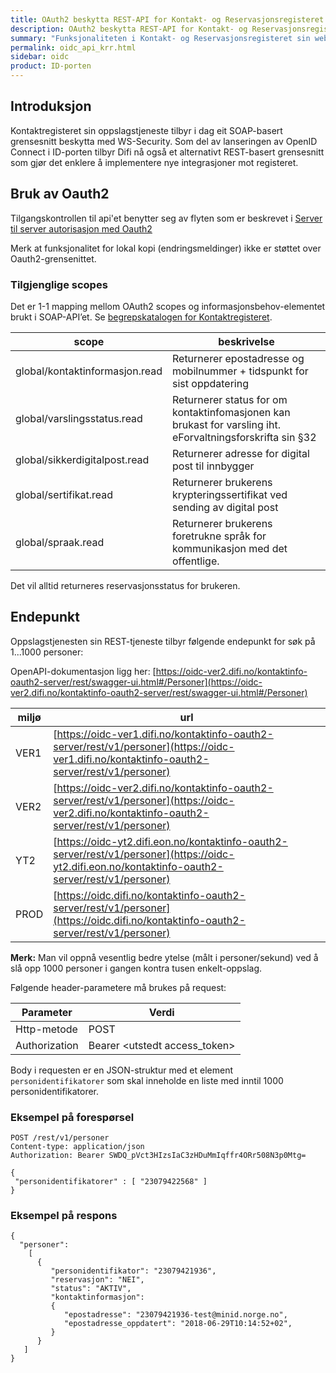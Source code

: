 ```yaml
---
title: OAuth2 beskytta REST-API for Kontakt- og Reservasjonsregisteret
description: OAuth2 beskytta REST-API for Kontakt- og Reservasjonsregisteret
summary: "Funksjonaliteten i Kontakt- og Reservasjonsregisteret sin webservice *Oppslagstjenesten* er nå også tilgjengelig over et Oauth2-beskyttet REST-API."
permalink: oidc_api_krr.html
sidebar: oidc
product: ID-porten
---
```


## Introduksjon

Kontaktregisteret sin oppslagstjeneste tilbyr i dag eit SOAP-basert grensesnitt beskytta med WS-Security. Som del av lanseringen av OpenID Connect i ID-porten  tilbyr Difi nå også et alternativt REST-basert grensesnitt som gjør det enklere å implementere nye integrasjoner mot registeret.

## Bruk av Oauth2

Tilgangskontrollen til api'et benytter seg av flyten som er beskrevet i [Server til server autorisasjon med Oauth2](oidc_auth_server-to-server-oauth2.html)

Merk at funksjonalitet for lokal kopi (endringsmeldinger) ikke er støttet over Oauth2-grensenittet.


### Tilgjenglige scopes

Det er 1-1 mapping mellom OAuth2 scopes og informasjonsbehov-elementet brukt i SOAP-API’et. Se [begrepskatalogen for Kontaktregisteret](https://begrep.difi.no/Oppslagstjenesten/).

| scope | beskrivelse |
|-|-|
| global/kontaktinformasjon.read | Returnerer epostadresse og mobilnummer + tidspunkt for sist oppdatering |
| global/varslingsstatus.read | Returnerer status for om kontaktinfomasjonen kan brukast for varsling iht. eForvaltningsforskrifta sin §32 |
| global/sikkerdigitalpost.read | Returnerer adresse for digital post til innbygger |
| global/sertifikat.read | Returnerer brukerens krypteringssertifikat ved sending av digital post |
| global/spraak.read | Returnerer brukerens foretrukne språk for kommunikasjon med det offentlige.  |

Det vil alltid returneres reservasjonsstatus for brukeren.

## Endepunkt

Oppslagstjenesten sin REST-tjeneste tilbyr følgende endepunkt for søk på 1...1000 personer:

OpenAPI-dokumentasjon ligg her: [https://oidc-ver2.difi.no/kontaktinfo-oauth2-server/rest/swagger-ui.html#/Personer](https://oidc-ver2.difi.no/kontaktinfo-oauth2-server/rest/swagger-ui.html#/Personer)

|miljø|url|
|-|-|
|VER1|[https://oidc-ver1.difi.no/kontaktinfo-oauth2-server/rest/v1/personer](https://oidc-ver1.difi.no/kontaktinfo-oauth2-server/rest/v1/personer)|
|VER2|[https://oidc-ver2.difi.no/kontaktinfo-oauth2-server/rest/v1/personer](https://oidc-ver2.difi.no/kontaktinfo-oauth2-server/rest/v1/personer)|
|YT2|[https://oidc-yt2.difi.eon.no/kontaktinfo-oauth2-server/rest/v1/personer](https://oidc-yt2.difi.eon.no/kontaktinfo-oauth2-server/rest/v1/personer)|
|PROD|[https://oidc.difi.no/kontaktinfo-oauth2-server/rest/v1/personer](https://oidc.difi.no/kontaktinfo-oauth2-server/rest/v1/personer)|

**Merk:** Man vil oppnå vesentlig bedre ytelse (målt i personer/sekund) ved å slå opp 1000 personer i gangen kontra tusen enkelt-oppslag.

Følgende header-parametere må brukes på request:

| Parameter  | Verdi |
| --- | --- |
| Http-metode | POST |
| Authorization | Bearer \<utstedt access_token\> |

Body i requesten er en JSON-struktur med et element `personidentifikatorer` som skal inneholde en liste med inntil 1000 personidentifikatorer.

### Eksempel på forespørsel

```
POST /rest/v1/personer
Content-type: application/json
Authorization: Bearer SWDQ_pVct3HIzsIaC3zHDuMmIqffr4ORr508N3p0Mtg=

{
 "personidentifikatorer" : [ "23079422568" ]
}
```

### Eksempel på respons

```
{
  "personer":
    [
      {
         "personidentifikator": "23079421936",
         "reservasjon": "NEI",
         "status": "AKTIV",
         "kontaktinformasjon":
         {
            "epostadresse": "23079421936-test@minid.norge.no",
            "epostadresse_oppdatert": "2018-06-29T10:14:52+02",
         }
      }
   ]
}
```

